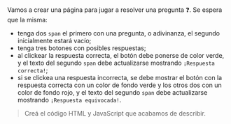 Vamos a crear una página para jugar a resolver una pregunta :question:. Se espera que la misma:

- tenga dos `span` el primero con una pregunta, o adivinanza, el segundo inicialmente estará vacío;
- tenga tres botones con posibles respuestas;
- al clickear la respuesta correcta, el botón debe ponerse de color verde, y el texto del segundo `span` debe actualizarse mostrando `¡Respuesta correcta!`;
- si se clickea una respuesta incorrecta, se debe  mostrar el botón con la respuesta correcta con un color de fondo verde y los otros dos con un color de fondo rojo, y el texto del segundo `span` debe actualizarse mostrando `¡Respuesta equivocada!`.

> Creá el código HTML y JavaScript que acabamos de describir.